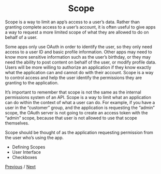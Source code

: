 <h1 align="center">Scope</h1>

Scope is a way to limit an app’s access to a user’s data. Rather than granting complete access to a user’s account, it is often useful to give apps a way to request a more limited scope of what they are allowed to do on behalf of a user.

Some apps only use OAuth in order to identify the user, so they only need access to a user ID and basic profile information. Other apps may need to know more sensitive information such as the user’s birthday, or they may need the ability to post content on behalf of the user, or modify profile data. Users will be more willing to authorize an application if they know exactly what the application can and cannot do with their account. Scope is a way to control access and help the user identify the permissions they are granting to the application.

It’s important to remember that scope is not the same as the internal permissions system of an API. Scope is a way to limit what an application can do within the context of what a user can do. For example, if you have a user in the “customer” group, and the application is requesting the “admin” scope, the OAuth server is not going to create an access token with the “admin” scope, because that user is not allowed to use that scope themselves.

Scope should be thought of as the application requesting permission from the user who’s using the app.

- Defining Scopes
- User Interface
- Checkboxes

[Previous](https:// "Previous")
/
[Next](https:// "Next")
